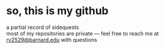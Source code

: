 # so, this is my github

a partial record of sidequests  
most of my repositories are private — feel free to reach me at [rv2529@barnard.edu](mailto:rv2529@barnard.edu) with questions
